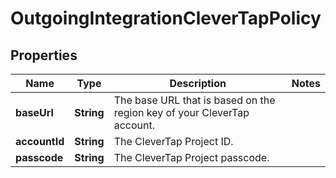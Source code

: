 

# OutgoingIntegrationCleverTapPolicy

## Properties

Name | Type | Description | Notes
------------ | ------------- | ------------- | -------------
**baseUrl** | **String** | The base URL that is based on the region key of your CleverTap account. | 
**accountId** | **String** | The CleverTap Project ID. | 
**passcode** | **String** | The CleverTap Project passcode. | 



